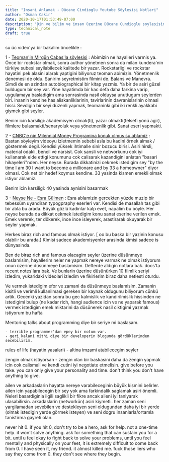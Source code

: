 ```yaml
---
title: "Insani Anlamak - Dücane Cindioglu Youtube Söylesisi Notlari"
author: "Osman Cakir"
date: 2020-10-17T01:53:49-07:00
description: "Din ve bilim ve insan üzerine Dücane Cundioglu soylesisinden notlarim"
type: technical_note
draft: true
---
```


su üc video'ya bir bakalim öncelikle : 

1 - [Teoman'in Mirgün Cabas'la söylesisi](https://www.youtube.com/watch?v=Gu_RN3BVgFg) : Abimizin ne hayalleri varmis ya. Önce bir rockstar olmak, sonra author yönetmen sonra da milan kundera'nin türkiye subesi sayilabilecek kalitede bir yazar. Rockstarligi ve rockstar hayatini pek alasini alarak yaptigini biliyoruz teoman abimizin. Yönetmenlik denemesi de oldu. Sanirim seyretmistim filmini de. Balans ve Manevra. Simdi de en azindan autobiographical bir kitap yazmis. Ya bir de asiri güzel buldugum bir sey var. Yine hayatimda bir kac defa daha farkina varip, uygulamaya basladigim ama sonrasinda nasil olduysa unuttugum seylerden biri. insanin kendine has aliskanliklarinin, tavirlarinin davranislarinin olmasi hissi. Sevdigin bir seyi düzenli yapmak, teomaninki gibi iki renkli ayakkabi giymek gibi seyler. 

Benim icin karsiligi: akademisyen olmak(ti), yazar olmakti(felsefi yönü agir), filmlere bulasmakti/senaryoluk veya yönetmenlik gibi. Sanat eseri yapmakti.

2 - [CNBC'e nin Milennial Money Programina konuk olmus su ablamiz](https://www.youtube.com/watch?v=KrB9iSd38LA) : Bastan söyleyim videoyu izletmemin sebebi asla bu kadini örnek almak / göstermek degil. Kendisi yüksek ihtimalle sinir bozucu birisi. Asiri hirsli, material odakli, bencil ve narsist. Cok sansli ve networkunu cok iyi kullanarak elde ettigi konumunu cok calisarak kazandigini anlatan "basari hikayeleri"nden. Her neyse. Burada dikkatinizi cekmek istedigim sey "by the time I am 30 I want to become a millionare and by 33 a homeowner" diyor olmasi. Cok net bir hedef koymus kendine. 33 yasinda kismen emekli olmak istiyor ablamiz. 

Benim icin karsiligi: 40 yasinda aynisini basarmak

3 - [Neyse Ne - Esra Gülmen](https://www.youtube.com/watch?v=FR9GUxedOJU) : Esra ablamizin gercekten yüzde muzip bir tebessüm uyandiran typogpraphy eserleri var. Kendisi de masallah tas gibi bir abla bu arada. Büyük gözlü kadinlar kalp evet, napalim bu böyle. Her neyse burada da dikkat cekmek istedigim konu sanat eserine verilen emek. Emek vererek, ter dökerek, ince ince isleyerek, arastirarak okuyarak bir seyler yapmak. 

Herkes biraz rich and famous olmak istiyor. [ oo  bu baska bir yazinin konusu olabilir bu arada.] Kimisi sadece akademisyenler arasinda kimisi sadece is dünyasinda. 

Ben de biraz rich and famous olacagim seyler üzerine düsünmeye baslamisim, hayallerim neler ne yapmak nereye varmak ne olmak istiyorum onun üzerine düsünmeye baslamisim. Defterde aldigin notlara bak. docs'ta recent notes'lara bak. Ve bunlarin üzerine düsünürken 10 filmlik seriyi izledim, yukaridaki videolari izledim ve fikirlerim biraz daha netlesti oturdu. 

Ve vermek istedigim efor ve zamani da düsünmeye baslamisim. Zamanin kisitli ve verimli kullanilmasi gereken bir kaynak oldugunu biliyorum cünkü artik. Gecenki yazidan sonra bu gec kalmislik ve kandirilmislik hissinden ne istedigimi bulup (ne kadar rich, hangi audience icin ve ne yaparak famous) vermek istedigim emek miktarini da düsünerek nasil ciktigimi yazmak istiyorum bu hafta


Mentoring talks about programming diye bir seriye mi baslasam. 

    - terrible programmer'dan epey bir notum var. 
    - geri kalani mithi diye bir developerin blogunda gördüklerimden secebilirim. 

rules of life (hayatin yasalari) - altina imzami atabilecegim seyler

zengin olmak istiyorsan - zengin olan bir baskasini daha da zengin yapmak icin cok calismali ve kendi cutini iyi negotiate etmelisin. give before you take. you can only give your personality and time. don't think you don't have anything to give.

ailen ve arkadaslarin hayatta nereye varabileceginin büyük kismini belirler. ailen icin yapabilecegin bir sey yok ama farkindalik saglamak asiri önemli. Neleri basardiginla ilgili saglikli bir fikre ancak aileni iyi taniyarak ulasabilirsin. arkadaslarin (networkün) asiri kiymetli. her zaman seni yargilamadan sevebilen ve destekleyen seni oldugundan daha iyi bir yerde (olmak istedigin yerde görmek isteyen) ve seni dogru insanlarla/ortamla tanistirma gayreti olan. 

never hit 0. if you hit 0, don't try to be a hero, ask for help. not a one-time help. it won't solve anything. ask for something that can sustain you for a bit. until u feel okay to fight back to solve your problems, until you feel mentally and physically on your feet,  it is extremely difficult to come back from 0. I have seen it, my friend. it almost killed me. fuck those liers who say they come from 0. they don't see where they begin. 


